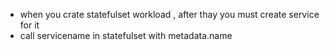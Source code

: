 * when you crate statefulset workload , after thay you must create service for it
* call servicename in statefulset with metadata.name
